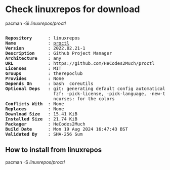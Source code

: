 # Check linuxrepos for download

pacman -Si *linuxrepos/proctl*

<div class="highlight"><pre class="highlight"><text>
<b>Repository</b>      : linuxrepos
<b>Name</b>            : <a href="../../x86_64/proctl-2022.02.21-1-any.pkg.tar.zst">proctl</a>
<b>Version</b>         : 2022.02.21-1
<b>Description</b>     : Github Project Manager
<b>Architecture</b>    : any
<b>URL</b>             : https://github.com/HeCodes2Much/proctl
<b>Licenses</b>        : MIT
<b>Groups</b>          : therepoclub
<b>Provides</b>        : None
<b>Depends On</b>      : bash  coreutils
<b>Optional Deps</b>   : git: generating default config automatically
                  fzf: -pick-license, -pick-language, -new-template flags
                  ncurses: for the colors
<b>Conflicts With</b>  : None
<b>Replaces</b>        : None
<b>Download Size</b>   : 15.41 KiB
<b>Installed Size</b>  : 21.74 KiB
<b>Packager</b>        : HeCodes2Much <wayne6324@gmail.com>
<b>Build Date</b>      : Mon 19 Aug 2024 16:47:43 BST
<b>Validated By</b>    : SHA-256 Sum
</text></pre></div>

## How to install from linuxrepos

pacman -S *linuxrepos/proctl*
